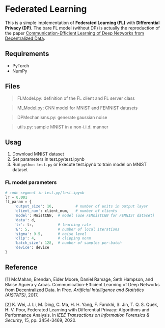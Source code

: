 # Federated Learning

This is a simple implementation of **Federated Learning (FL)** with **Differential Privacy (DP)**. The bare FL model (without DP) is actually the reproduction of the paper [Communication-Efficient Learning of Deep Networks from Decentralized Data](https://arxiv.org/abs/1602.05629).


## Requirements
- PyTorch
- NumPy

## Files
> FLModel.py: definition of the FL client and FL server class

> MLModel.py: CNN model for MNIST and FEMNIST datasets

> DPMechanisms.py: generate gaussian noise

> utils.py: sample MNIST in a non-i.i.d. manner

## Usag
1. Download MNIST dataset
2. Set parameters in test.py/test.ipynb
3. Run ```python test.py``` or Execute test.ipynb to train model on MNIST dataset

### FL model parameters
```python
# code segment in test.py/test.ipynb
lr = 0.001
fl_param = {
    'output_size': 10,          # number of units in output layer
    'client_num': client_num,   # number of clients
    'model': MnistCNN,  # model (use FEMnistCNN for FEMNIST dataset)
    'data': d,
    'lr': lr,           # learning rate
    'E': 5,             # number of local iterations
    'sigma': 0.5,       # noise level
    'clip': 4,          # clipping norm
    'batch_size': 128,  # number of samples per-batch
    'device': device
}
```

## Reference
[1] McMahan, Brendan, Eider Moore, Daniel Ramage, Seth Hampson, and Blaise Aguera y Arcas. Communication-Efficient Learning of Deep Networks from Decentralized Data. In *Proc. Artificial Intelligence and Statistics (AISTATS)*, 2017.

[2] K. Wei, J. Li, M. Ding, C. Ma, H. H. Yang, F. Farokhi, S. Jin, T. Q. S. Quek, H. V. Poor, Federated Learning with Differential Privacy: Algorithms and Performance Analysis. In *IEEE Transactions on Information Forensics & Security*, 15, pp. 3454-3469, 2020.
